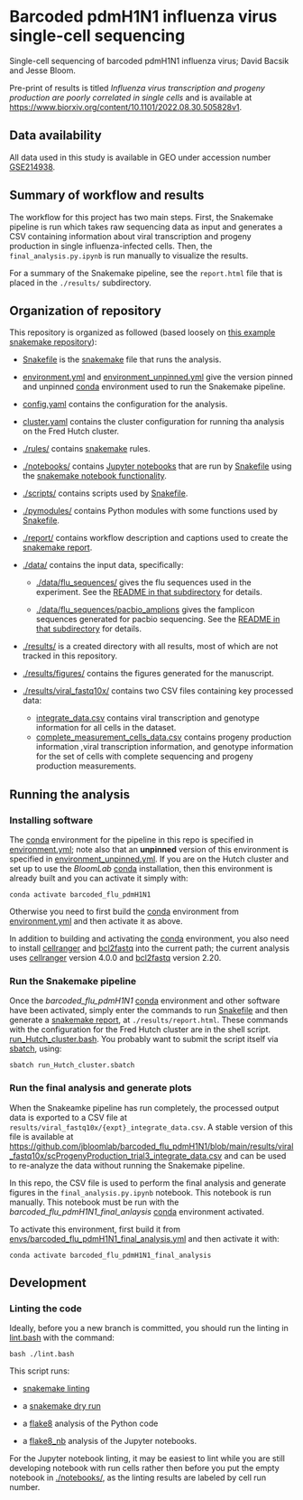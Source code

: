 # Barcoded pdmH1N1 influenza virus single-cell sequencing
Single-cell sequencing of barcoded pdmH1N1 influenza virus; David Bacsik and Jesse Bloom.

Pre-print of results is titled *Influenza virus transcription and progeny production are poorly correlated in single cells* and is available at https://www.biorxiv.org/content/10.1101/2022.08.30.505828v1.

## Data availability
All data used in this study is available in GEO under accession number [GSE214938](https://www.ncbi.nlm.nih.gov/geo/query/acc.cgi?acc=GSE214938).

## Summary of workflow and results
The workflow for this project has two main steps. First, the Snakemake pipeline is run which takes raw sequencing data as input and generates a CSV containing information about viral transcription and progeny production in single influenza-infected cells. Then, the `final_analysis.py.ipynb` is run manually to visualize the results.

For a summary of the Snakemake pipeline, see the `report.html` file that is placed in the `./results/` subdirectory.

## Organization of repository
This repository is organized as followed (based loosely on [this example snakemake repository](https://github.com/koesterlab/single-cell-rna-seq)):

 - [Snakefile] is the [snakemake] file that runs the analysis.

 - [environment.yml](environment.yml) and [environment_unpinned.yml](environment_unpinned.yml) give the version pinned and unpinned [conda] environment used to run the Snakemake pipeline.

 - [config.yaml](config.yaml) contains the configuration for the analysis.

 - [cluster.yaml](cluster.yaml) contains the cluster configuration for running tha analysis on the Fred Hutch cluster.

 - [./rules/](rules) contains [snakemake] rules.

 - [./notebooks/](notebooks) contains [Jupyter notebooks](https://jupyter.org/) that are run by [Snakefile] using the [snakemake notebook functionality](https://snakemake.readthedocs.io/en/stable/snakefiles/rules.html#jupyter-notebook-integration).

 - [./scripts/](scripts) contains scripts used by [Snakefile].

 - [./pymodules/](pymodules) contains Python modules with some functions used by [Snakefile].

 - [./report/](report) contains workflow description and captions used to create the [snakemake report].

 - [./data/](data) contains the input data, specifically:

   * [./data/flu_sequences/](data/flu_sequences) gives the flu sequences used in the experiment. See the [README in that subdirectory](data/flu_sequences/README.md) for details.

   * [./data/flu_sequences/pacbio_amplions](data/flu_sequences/pacbio_amplions) gives the famplicon sequences generated for pacbio sequencing. See the [README in that subdirectory](data/flu_sequences/pacbio_amplicons/README.md) for details.

 - [./results/](results) is a created directory with all results, most of which are not tracked in this repository.
 
 - [./results/figures/](results/figures) contains the figures generated for the manuscript.
 
 - [./results/viral_fastq10x/](results/viral_fastq10x) contains two CSV files containing key processed data:  
   * [integrate_data.csv](results/viral_fastq10x/scProgenyProduction_trial3_integrate_data.csv) contains viral transcription and genotype information for all cells in the dataset.  
   * [complete_measurement_cells_data.csv](results/viral_fastq10x/scProgenyProduction_trial3_complete_measurements_cells_data.csv) contains progeny production information ,viral transcription information, and genotype information for the set of cells with complete sequencing and progeny production measurements.


## Running the analysis

### Installing software
The [conda] environment for the pipeline in this repo is specified in [environment.yml](environment.yml); note also that an **unpinned** version of this environment is specified in [environment_unpinned.yml](environment_unpinned.yml).
If you are on the Hutch cluster and set up to use the *BloomLab* [conda] installation, then this environment is already built and you can activate it simply with:

    conda activate barcoded_flu_pdmH1N1

Otherwise you need to first build the [conda] environment from [environment.yml](environment.yml) and then activate it as above.

In addition to building and activating the [conda] environment, you also need to install [cellranger] and [bcl2fastq] into the current path; the current analysis uses [cellranger] version 4.0.0 and [bcl2fastq] version 2.20.

### Run the Snakemake pipeline
Once the *barcoded_flu_pdmH1N1* [conda] environment and other software have been activated, simply enter the commands to run [Snakefile] and then generate a [snakemake report], at `./results/report.html`.
These commands with the configuration for the Fred Hutch cluster are in the shell script. [run_Hutch_cluster.bash](run_Hutch_cluster.bash).
You probably want to submit the script itself via [sbatch](sbatch), using:

    sbatch run_Hutch_cluster.sbatch

### Run the final analysis and generate plots

When the Snakeamke pipeline has run completely, the processed output data is exported to a CSV file at `results/viral_fastq10x/{expt}_integrate_data.csv`. A stable version of this file is available at https://github.com/jbloomlab/barcoded_flu_pdmH1N1/blob/main/results/viral_fastq10x/scProgenyProduction_trial3_integrate_data.csv and can be used to re-analyze the data without running the Snakemake pipeline.

In this repo, the CSV file is used to perform the final analysis and generate figures in the `final_analysis.py.ipynb` notebook. This notebook is run manually. This notebook must be run with the *barcoded_flu_pdmH1N1_final_anlaysis* [conda] environment activated.

To activate this environment, first build it from [envs/barcoded_flu_pdmH1N1_final_analysis.yml](envs/barcoded_flu_pdmH1N1_final_analysis.yml) and then activate it with:

    conda activate barcoded_flu_pdmH1N1_final_analysis

## Development
### Linting the code
Ideally, before you a new branch is committed, you should run the linting in [lint.bash](lint.bash) with the command:

    bash ./lint.bash

This script runs:

 - [snakemake linting](https://snakemake.readthedocs.io/en/stable/snakefiles/writing_snakefiles.html#best-practices)

 - a [snakemake dry run](https://snakemake.readthedocs.io/en/stable/project_info/faq.html#my-workflow-is-very-large-how-do-i-stop-snakemake-from-printing-all-this-rule-job-information-in-a-dry-run)

 - a [flake8](https://flake8.pycqa.org/) analysis of the Python code

 - a [flake8_nb](https://flake8-nb.readthedocs.io/) analysis of the Jupyter notebooks.

For the Jupyter notebook linting, it may be easiest to lint while you are still developing notebook with run cells rather then before you put the empty notebook in [./notebooks/](notebooks), as the linting results are labeled by cell run number.

[Snakefile]: Snakefile
[snakemake]: https://snakemake.readthedocs.io
[snakemake report]: https://snakemake.readthedocs.io/en/stable/snakefiles/reporting.html
[conda]: https://docs.conda.io/projects/conda/en/latest/index.html
[cellranger]: https://support.10xgenomics.com/single-cell-gene-expression/software/pipelines/latest/what-is-cell-ranger
[bcl2fastq]: https://support.illumina.com/sequencing/sequencing_software/bcl2fastq-conversion-software.html

```python

```
